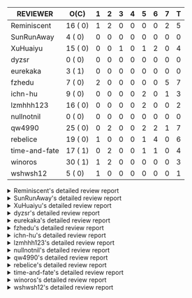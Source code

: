 |   REVIEWER    |  O(C)   | 1 | 2 | 3 | 4 | 5 | 6 | 7 | T |
|---------------|---------|---|---|---|---|---|---|---|---|
| Reminiscent   | 16 ( 0) | 1 | 2 | 0 | 0 | 0 | 0 | 2 | 5 |
| SunRunAway    |  4 ( 0) | 0 | 0 | 0 | 0 | 0 | 0 | 0 | 0 |
| XuHuaiyu      | 15 ( 0) | 0 | 0 | 1 | 0 | 1 | 2 | 0 | 4 |
| dyzsr         |  0 ( 0) | 0 | 0 | 0 | 0 | 0 | 0 | 0 | 0 |
| eurekaka      |  3 ( 1) | 0 | 0 | 0 | 0 | 0 | 0 | 0 | 0 |
| fzhedu        |  7 ( 0) | 2 | 0 | 0 | 0 | 0 | 0 | 5 | 7 |
| ichn-hu       |  9 ( 0) | 0 | 0 | 0 | 0 | 2 | 0 | 1 | 3 |
| lzmhhh123     | 16 ( 0) | 0 | 0 | 0 | 0 | 2 | 0 | 0 | 2 |
| nullnotnil    |  0 ( 0) | 0 | 0 | 0 | 0 | 0 | 0 | 0 | 0 |
| qw4990        | 25 ( 0) | 0 | 2 | 0 | 0 | 2 | 2 | 1 | 7 |
| rebelice      | 19 ( 0) | 1 | 0 | 0 | 0 | 1 | 4 | 0 | 6 |
| time-and-fate | 17 ( 1) | 0 | 2 | 0 | 0 | 1 | 1 | 0 | 4 |
| winoros       | 30 ( 1) | 1 | 2 | 0 | 0 | 0 | 0 | 0 | 3 |
| wshwsh12      |  5 ( 0) | 1 | 0 | 0 | 0 | 0 | 0 | 0 | 1 |


<details> 
  <summary>Reminiscent's detailed review report</summary> 

## To Be Reviewed

|    REPO    |                                                                                          PR                                                                                           | C | LASTED  |
|------------|---------------------------------------------------------------------------------------------------------------------------------------------------------------------------------------|---|---------|
| tidb/23590 | [planner, table: optimize the list partition pruner for range query](https://github.com/pingcap/tidb/pull/23590)                                                                      |   | 207d16h |
| tidb/26474 | [planner: fix the unstable unit test TestTableFromMeta (#26463)](https://github.com/pingcap/tidb/pull/26474)                                                                          |   | 89d16h  |
| tidb/26475 | [planner: fix the unstable unit test TestTableFromMeta (#26463)](https://github.com/pingcap/tidb/pull/26475)                                                                          |   | 89d16h  |
| tidb/26491 | [planner: fix the unstable test TestOrderedResultModeOnOtherOperators (#26481)](https://github.com/pingcap/tidb/pull/26491)                                                           |   | 88d23h  |
| tidb/26492 | [planner: fix the unstable test TestOrderedResultModeOnOtherOperators (#26481)](https://github.com/pingcap/tidb/pull/26492)                                                           |   | 88d23h  |
| tidb/26498 | [planner: fix the unstable unit test `TestAnalyzeIncremental` (#26460)](https://github.com/pingcap/tidb/pull/26498)                                                                   |   | 88d20h  |
| tidb/26499 | [planner: fix the unstable unit test `TestAnalyzeIncremental` (#26460)](https://github.com/pingcap/tidb/pull/26499)                                                                   |   | 88d20h  |
| tidb/26503 | [planner: fix goroutine leak problem in some unit tests (#26500)](https://github.com/pingcap/tidb/pull/26503)                                                                         |   | 88d19h  |
| tidb/27636 | [planner, expression: avoid exprs with side effects in column pruning and agg pushdown (#27370)](https://github.com/pingcap/tidb/pull/27636)                                          |   | 53d17h  |
| tidb/27773 | [statistics: remove redundant assignment for statistics.Column.Count](https://github.com/pingcap/tidb/pull/27773)                                                                     |   | 47d16h  |
| tidb/27837 | [planner: fix wrong plan caused by shallow copy schema columns (#27798)](https://github.com/pingcap/tidb/pull/27837)                                                                  |   | 43d16h  |
| tidb/28836 | [planner: fix the issue that plan-cache cannot be aware of changes of unsigned flags (#28827)](https://github.com/pingcap/tidb/pull/28836)                                            |   | 4d23h   |
| tidb/28878 | [docs: add design doc for analyze predicate columns](https://github.com/pingcap/tidb/pull/28878)                                                                                      |   | 4d16h   |
| tidb/28927 | [planner: fix the issue that cached IndexJoin plans may return wrong results after changing parameters (#28915)](https://github.com/pingcap/tidb/pull/28927)                          |   | 1d9h    |
| tidb/28928 | [planner: fix the issue that cached IndexJoin plans may return wrong results after changing parameters (#28915)](https://github.com/pingcap/tidb/pull/28928)                          |   | 1d9h    |
| tidb/28962 | [planner: add an extra safe-guard selection upon DataSource to prevent wrong results caused by wrong rebuilt range when using plan-cache](https://github.com/pingcap/tidb/pull/28962) |   | 13h     |


## Reviewed in Last 7 Days

|     REPO     |                                                                                PR                                                                                | C | D |   R   |
|--------------|------------------------------------------------------------------------------------------------------------------------------------------------------------------|---|---|-------|
| tidb/28938   | [planner: fix the issue that plan-cache may return wrong results when the IndexLookup depends on a generated column](https://github.com/pingcap/tidb/pull/28938) |   | 1 | 2h    |
| tidb/28915   | [planner: fix the issue that cached IndexJoin plans may return wrong results after changing parameters](https://github.com/pingcap/tidb/pull/28915)              |   | 2 | 0h    |
| tidb/28837   | [planner: fix the issue that plan-cache cannot be aware of changes of unsigned flags (#28827)](https://github.com/pingcap/tidb/pull/28837)                       |   | 2 | 3d0h  |
| docs-cn/7261 | [Fix and improve some descriptions about optimizer](https://github.com/pingcap/docs-cn/pull/7261)                                                                |   | 7 | 1h    |
| tidb/28543   | [planner/core: migrate test-infra to testify for `planner/core/integration_partition_test.go`](https://github.com/pingcap/tidb/pull/28543)                       |   | 7 | 9d16h |


</details> 


<details> 
  <summary>SunRunAway's detailed review report</summary> 

## To Be Reviewed

|    REPO    |                                                                        PR                                                                        | C | LASTED  |
|------------|--------------------------------------------------------------------------------------------------------------------------------------------------|---|---------|
| tidb/21834 | [planner: enhanced index range calculation plan](https://github.com/pingcap/tidb/pull/21834)                                                     |   | 307d18h |
| tidb/21956 | [planner/preprocessor: disallow into-outfile clause in some place](https://github.com/pingcap/tidb/pull/21956)                                   |   | 300d23h |
| tidb/25385 | [executor: global kill 32bits (local connID part)](https://github.com/pingcap/tidb/pull/25385)                                                   |   | 128d10h |
| tidb/27832 | [executor: fix a bug that can not insert null into a not null column in the empty SQL mode (#21237)](https://github.com/pingcap/tidb/pull/27832) |   | 43d16h  |


## Reviewed in Last 7 Days

| REPO | PR | C | D | R |
|------|----|---|---|---|


</details> 


<details> 
  <summary>XuHuaiyu's detailed review report</summary> 

## To Be Reviewed

|     REPO     |                                                               PR                                                                | C | LASTED  |
|--------------|---------------------------------------------------------------------------------------------------------------------------------|---|---------|
| docs-cn/5561 | [Add sql optimization-related docs to toc](https://github.com/pingcap/docs-cn/pull/5561)                                        |   | 239d15h |
| tidb/21401   | [expression: incompatibility with MySQL for ADDTIME()](https://github.com/pingcap/tidb/pull/21401)                              |   | 323d11h |
| docs-cn/6716 | [sysvar: add doc for tidb-restricted-read-only](https://github.com/pingcap/docs-cn/pull/6716)                                   |   | 89d18h  |
| tidb/26098   | [executor, planner: add support for SQL_CALC_FOUND_ROWS](https://github.com/pingcap/tidb/pull/26098)                            |   | 101d23h |
| tidb/26440   | [executor: a HashJoin demo in exchange parallel framework](https://github.com/pingcap/tidb/pull/26440)                          |   | 90d16h  |
| tidb/27315   | [go.mod: update parser to fix the parse error for subquery (#25647)](https://github.com/pingcap/tidb/pull/27315)                |   | 63d13h  |
| tidb/27378   | [distsql: fix goroutine/memory leak for streaming when query is cancelled (#27354)](https://github.com/pingcap/tidb/pull/27378) |   | 61d18h  |
| tidb/27396   | [*: set consistent assertion for DML](https://github.com/pingcap/tidb/pull/27396)                                               |   | 61d13h  |
| tidb/27403   | [expression: round function for int should use round half up rule](https://github.com/pingcap/tidb/pull/27403)                  |   | 61d11h  |
| tidb/27992   | [planner: add sub plan info of shuffleReceiver when query explain analyze](https://github.com/pingcap/tidb/pull/27992)          |   | 36d16h  |
| tidb/28870   | [expression: Fix wrong result of hour function in vectorized expression (#28857)](https://github.com/pingcap/tidb/pull/28870)   |   | 4d17h   |
| tidb/28871   | [expression: Fix wrong result of hour function in vectorized expression (#28857)](https://github.com/pingcap/tidb/pull/28871)   |   | 4d17h   |
| tidb/28872   | [expression: Fix wrong result of hour function in vectorized expression (#28857)](https://github.com/pingcap/tidb/pull/28872)   |   | 4d17h   |
| tidb/28953   | [sessionctx: Fix SET GLOBAL tidb_skip_isolation_level_check=1 (#27898)](https://github.com/pingcap/tidb/pull/28953)             |   | 17h     |
| tidb/28957   | [sessionctx: Fix SET GLOBAL tidb_skip_isolation_level_check=1 (#27898)](https://github.com/pingcap/tidb/pull/28957)             |   | 16h     |


## Reviewed in Last 7 Days

|     REPO      |                                                              PR                                                               | C | D |   R   |
|---------------|-------------------------------------------------------------------------------------------------------------------------------|---|---|-------|
| tidb/28874    | [expression: Fix wrong result of hour function in vectorized expression (#28857)](https://github.com/pingcap/tidb/pull/28874) |   | 3 | 2d17h |
| tidb/28857    | [expression: Fix wrong result of hour function in vectorized expression](https://github.com/pingcap/tidb/pull/28857)          |   | 5 | 0h    |
| tidb/28654    | [expression: not push invalid cast to tiflash (#28458)](https://github.com/pingcap/tidb/pull/28654)                           |   | 6 | 5d19h |
| community/583 | [fix: fix typo in tidb membership.json](https://github.com/pingcap/community/pull/583)                                        |   | 6 | 18h   |


</details> 


<details> 
  <summary>dyzsr's detailed review report</summary> 

## To Be Reviewed

| REPO | PR | C | LASTED |
|------|----|---|--------|


## Reviewed in Last 7 Days

| REPO | PR | C | D | R |
|------|----|---|---|---|


</details> 


<details> 
  <summary>eurekaka's detailed review report</summary> 

## To Be Reviewed

|    REPO    |                                                PR                                                 | C | LASTED  |
|------------|---------------------------------------------------------------------------------------------------|---|---------|
| tidb/22416 | [core: fix subQuery at projection in only_full_group](https://github.com/pingcap/tidb/pull/22416) | Y | 276d11h |
| tidb/23316 | [planner: Fix rebuild range for prepared plan](https://github.com/pingcap/tidb/pull/23316)        |   | 218d17h |
| tidb/27099 | [planner: support expression index for view](https://github.com/pingcap/tidb/pull/27099)          |   | 69d19h  |


## Reviewed in Last 7 Days

| REPO | PR | C | D | R |
|------|----|---|---|---|


</details> 


<details> 
  <summary>fzhedu's detailed review report</summary> 

## To Be Reviewed

|    REPO    |                                                                         PR                                                                         | C | LASTED |
|------------|----------------------------------------------------------------------------------------------------------------------------------------------------|---|--------|
| tidb/28147 | [planner: fix can not found column bug (#28067)](https://github.com/pingcap/tidb/pull/28147)                                                       |   | 32d19h |
| tidb/28262 | [distsql: avoid false positive error log about `invalid cop task execution summaries length` (#28188)](https://github.com/pingcap/tidb/pull/28262) |   | 27d16h |
| tidb/28263 | [distsql: avoid false positive error log about `invalid cop task execution summaries length` (#28188)](https://github.com/pingcap/tidb/pull/28263) |   | 27d16h |
| tidb/28287 | [copr: Fix bug that mpp node availability detect does not work in some corner cases (#28201)](https://github.com/pingcap/tidb/pull/28287)          |   | 26d21h |
| tidb/28288 | [copr: Fix bug that mpp node availability detect does not work in some corner cases (#28201)](https://github.com/pingcap/tidb/pull/28288)          |   | 26d21h |
| tidb/28651 | [expression: not push invalid cast to tiflash (#28458)](https://github.com/pingcap/tidb/pull/28651)                                                |   | 11d18h |
| tidb/28652 | [expression: not push invalid cast to tiflash (#28458)](https://github.com/pingcap/tidb/pull/28652)                                                |   | 11d18h |


## Reviewed in Last 7 Days

|    REPO    |                                                                         PR                                                                         | C | D |   R    |
|------------|----------------------------------------------------------------------------------------------------------------------------------------------------|---|---|--------|
| tics/3260  | [MPP: Restore concurrency before add ExchangeSenders](https://github.com/pingcap/tics/pull/3260)                                                   |   | 1 | 21h    |
| tidb/28906 | [copr: MPP balance regions between TiFlash nodes with continuity. ](https://github.com/pingcap/tidb/pull/28906)                                    |   | 1 | 23h    |
| tidb/28654 | [expression: not push invalid cast to tiflash (#28458)](https://github.com/pingcap/tidb/pull/28654)                                                |   | 7 | 4d22h  |
| tidb/28140 | [copr: avoid NPE when store is not available when balance batch cop task (#28110)](https://github.com/pingcap/tidb/pull/28140)                     |   | 7 | 26d0h  |
| tidb/28149 | [planner: fix can not found column bug (#28067)](https://github.com/pingcap/tidb/pull/28149)                                                       |   | 7 | 25d22h |
| tidb/28264 | [distsql: avoid false positive error log about `invalid cop task execution summaries length` (#28188)](https://github.com/pingcap/tidb/pull/28264) |   | 7 | 20d20h |
| tidb/28289 | [copr: Fix bug that mpp node availability detect does not work in some corner cases (#28201)](https://github.com/pingcap/tidb/pull/28289)          |   | 7 | 20d0h  |


</details> 


<details> 
  <summary>ichn-hu's detailed review report</summary> 

## To Be Reviewed

|     REPO     |                                                                         PR                                                                         | C | LASTED  |
|--------------|----------------------------------------------------------------------------------------------------------------------------------------------------|---|---------|
| tidb/20903   | [planner: fix confused and unnecessary double-projection in plans.](https://github.com/pingcap/tidb/pull/20903)                                    |   | 347d17h |
| docs-cn/7238 | [system-variables: correct the description of tidb_allow_fallback_to_tikv](https://github.com/pingcap/docs-cn/pull/7238)                           |   | 19d19h  |
| tidb/22631   | [executor: refine window processor](https://github.com/pingcap/tidb/pull/22631)                                                                    |   | 261d23h |
| tidb/27119   | [executor: fix json_objectagg() on varbinary type](https://github.com/pingcap/tidb/pull/27119)                                                     |   | 69d16h  |
| tidb/27403   | [expression: round function for int should use round half up rule](https://github.com/pingcap/tidb/pull/27403)                                     |   | 61d11h  |
| tidb/27451   | [expression: fix wrong result for date add sub (#27244)](https://github.com/pingcap/tidb/pull/27451)                                               |   | 60d16h  |
| tidb/28262   | [distsql: avoid false positive error log about `invalid cop task execution summaries length` (#28188)](https://github.com/pingcap/tidb/pull/28262) |   | 27d16h  |
| tidb/28499   | [expression: align null flag of union columns and constants](https://github.com/pingcap/tidb/pull/28499)                                           |   | 19d15h  |
| tidb/28666   | [executor: fill extra partition ID column in UnionScan executor](https://github.com/pingcap/tidb/pull/28666)                                       |   | 11d11h  |


## Reviewed in Last 7 Days

|    REPO    |                                            PR                                            | C | D |  R  |
|------------|------------------------------------------------------------------------------------------|---|---|-----|
| tidb/28838 | [*: support show tiflash config](https://github.com/pingcap/tidb/pull/28838)             |   | 5 | 3h  |
| tidb/28828 | [planner: remove surplus FindColumnInfoByID](https://github.com/pingcap/tidb/pull/28828) |   | 5 | 18h |
| tidb/28784 | [*: run go fmt in go1.17](https://github.com/pingcap/tidb/pull/28784)                    |   | 7 | 5h  |


</details> 


<details> 
  <summary>lzmhhh123's detailed review report</summary> 

## To Be Reviewed

|    REPO    |                                                                        PR                                                                        | C | LASTED  |
|------------|--------------------------------------------------------------------------------------------------------------------------------------------------|---|---------|
| tidb/22631 | [executor: refine window processor](https://github.com/pingcap/tidb/pull/22631)                                                                  |   | 261d23h |
| tidb/26005 | [expression: fix cast string like '.1a1' to decimal has no warnings information](https://github.com/pingcap/tidb/pull/26005)                     |   | 105d13h |
| tidb/26152 | [types: year function can't handle some date string](https://github.com/pingcap/tidb/pull/26152)                                                 |   | 99d14h  |
| tikv/10616 | [copr: fix Max/Min bug when comparing signed and unsigned int64 (#10167)](https://github.com/tikv/tikv/pull/10616)                               |   | 88d21h  |
| tikv/10617 | [copr: fix Max/Min bug when comparing signed and unsigned int64 (#10167)](https://github.com/tikv/tikv/pull/10617)                               |   | 88d21h  |
| tidb/27212 | [planner: fix wrong charset about union result of date type and int](https://github.com/pingcap/tidb/pull/27212)                                 |   | 67d14h  |
| tidb/27611 | [types: fix incorrect return type about if function when argument type contains bit](https://github.com/pingcap/tidb/pull/27611)                 |   | 54d14h  |
| tidb/27832 | [executor: fix a bug that can not insert null into a not null column in the empty SQL mode (#21237)](https://github.com/pingcap/tidb/pull/27832) |   | 43d16h  |
| tidb/27954 | [planner: Fix Empty string has different meanings in SELECT and UPDATE](https://github.com/pingcap/tidb/pull/27954)                              |   | 39d16h  |
| tidb/28499 | [expression: align null flag of union columns and constants](https://github.com/pingcap/tidb/pull/28499)                                         |   | 19d15h  |
| tidb/28651 | [expression: not push invalid cast to tiflash (#28458)](https://github.com/pingcap/tidb/pull/28651)                                              |   | 11d18h  |
| tidb/28652 | [expression: not push invalid cast to tiflash (#28458)](https://github.com/pingcap/tidb/pull/28652)                                              |   | 11d18h  |
| tidb/28656 | [distsql: fix copr cache events metric](https://github.com/pingcap/tidb/pull/28656)                                                              |   | 11d17h  |
| tidb/28813 | [expression: simplify canFuncBePushed logic ](https://github.com/pingcap/tidb/pull/28813)                                                        |   | 5d19h   |
| tidb/28888 | [telemetry: nitpick for identical branches](https://github.com/pingcap/tidb/pull/28888)                                                          |   | 3d20h   |
| tidb/28924 | [planner: reject non-top sort for MPP](https://github.com/pingcap/tidb/pull/28924)                                                               |   | 1d14h   |


## Reviewed in Last 7 Days

|    REPO    |                                                PR                                                 | C | D |   R   |
|------------|---------------------------------------------------------------------------------------------------|---|---|-------|
| tidb/28838 | [*: support show tiflash config](https://github.com/pingcap/tidb/pull/28838)                      |   | 5 | 2h    |
| tidb/28712 | [expression: add extra enum info for push down check](https://github.com/pingcap/tidb/pull/28712) |   | 5 | 3d18h |


</details> 


<details> 
  <summary>nullnotnil's detailed review report</summary> 

## To Be Reviewed

| REPO | PR | C | LASTED |
|------|----|---|--------|


## Reviewed in Last 7 Days

| REPO | PR | C | D | R |
|------|----|---|---|---|


</details> 


<details> 
  <summary>qw4990's detailed review report</summary> 

## To Be Reviewed

|     REPO     |                                                                   PR                                                                    | C | LASTED  |
|--------------|-----------------------------------------------------------------------------------------------------------------------------------------|---|---------|
| docs-cn/5561 | [Add sql optimization-related docs to toc](https://github.com/pingcap/docs-cn/pull/5561)                                                |   | 239d15h |
| tidb/21018   | [planner: don't push down null sensitive join conditions (#19620)](https://github.com/pingcap/tidb/pull/21018)                          |   | 341d17h |
| docs-cn/7237 | [Add restriction information for index merge to avoid misuse](https://github.com/pingcap/docs-cn/pull/7237)                             |   | 19d19h  |
| tidb/23590   | [planner, table: optimize the list partition pruner for range query](https://github.com/pingcap/tidb/pull/23590)                        |   | 207d16h |
| tidb/26323   | [planner: use multi-layer projections for subquery selection (#8190)](https://github.com/pingcap/tidb/pull/26323)                       |   | 93d6h   |
| tidb/26440   | [executor: a HashJoin demo in exchange parallel framework](https://github.com/pingcap/tidb/pull/26440)                                  |   | 90d16h  |
| tidb/26499   | [planner: fix the unstable unit test `TestAnalyzeIncremental` (#26460)](https://github.com/pingcap/tidb/pull/26499)                     |   | 88d20h  |
| tidb/27315   | [go.mod: update parser to fix the parse error for subquery (#25647)](https://github.com/pingcap/tidb/pull/27315)                        |   | 63d13h  |
| tidb/27396   | [*: set consistent assertion for DML](https://github.com/pingcap/tidb/pull/27396)                                                       |   | 61d13h  |
| tidb/28038   | [*: collect column stats usage and periodically dump to the system table](https://github.com/pingcap/tidb/pull/28038)                   |   | 35d16h  |
| tidb/28295   | [planner: keep the original join schema in predicate pushdown (#24862)](https://github.com/pingcap/tidb/pull/28295)                     |   | 26d16h  |
| tidb/28333   | [executor: fix detaching from GlobalTracker before executing select query](https://github.com/pingcap/tidb/pull/28333)                  |   | 24d15h  |
| tidb/28666   | [executor: fill extra partition ID column in UnionScan executor](https://github.com/pingcap/tidb/pull/28666)                            |   | 11d11h  |
| tidb/28669   | [executor,binlog: fix binlog column mismatch for pessmistic transaction on partition table](https://github.com/pingcap/tidb/pull/28669) |   | 11d2h   |
| tidb/28719   | [statistics: fix auto analyze triggered out of specified time (#28703)](https://github.com/pingcap/tidb/pull/28719)                     |   | 8d16h   |
| tidb/28721   | [statistics: fix auto analyze triggered out of specified time (#28703)](https://github.com/pingcap/tidb/pull/28721)                     |   | 8d16h   |
| tidb/28723   | [statistics: fix auto analyze triggered out of specified time (#28703)](https://github.com/pingcap/tidb/pull/28723)                     |   | 8d16h   |
| tidb/28744   | [planner: clone possible properties before saving them is unnecessary](https://github.com/pingcap/tidb/pull/28744)                      |   | 7d23h   |
| tidb/28819   | [planner: fix the wrong partition pruning when some conditions is out of range (#28296)](https://github.com/pingcap/tidb/pull/28819)    |   | 5d18h   |
| tidb/28840   | [planner: add more test cases for plan cache](https://github.com/pingcap/tidb/pull/28840)                                               |   | 4d22h   |
| tidb/28878   | [docs: add design doc for analyze predicate columns](https://github.com/pingcap/tidb/pull/28878)                                        |   | 4d16h   |
| tidb/28919   | [types, expression:  change the result type from float to decimal](https://github.com/pingcap/tidb/pull/28919)                          |   | 1d16h   |
| tidb/28953   | [sessionctx: Fix SET GLOBAL tidb_skip_isolation_level_check=1 (#27898)](https://github.com/pingcap/tidb/pull/28953)                     |   | 17h     |
| tidb/28956   | [executor: refactor plan replayer](https://github.com/pingcap/tidb/pull/28956)                                                          |   | 16h     |
| tidb/28957   | [sessionctx: Fix SET GLOBAL tidb_skip_isolation_level_check=1 (#27898)](https://github.com/pingcap/tidb/pull/28957)                     |   | 16h     |


## Reviewed in Last 7 Days

|    REPO    |                                                                  PR                                                                  | C | D |   R    |
|------------|--------------------------------------------------------------------------------------------------------------------------------------|---|---|--------|
| tidb/27849 | [session: add system table mysql.column_stats_usage](https://github.com/pingcap/tidb/pull/27849)                                     |   | 2 | 41d5h  |
| tidb/28820 | [planner: fix the wrong partition pruning when some conditions is out of range (#28296)](https://github.com/pingcap/tidb/pull/28820) |   | 2 | 3d22h  |
| tidb/28826 | [*: rename RECREATOR to REPLAYER](https://github.com/pingcap/tidb/pull/28826)                                                        |   | 5 | 21h    |
| tidb/28774 | [planner: support rebuild the range of indexMerge when reuse the plan](https://github.com/pingcap/tidb/pull/28774)                   |   | 5 | 1d23h  |
| tidb/28799 | [domain, session: add plan replayer gc](https://github.com/pingcap/tidb/pull/28799)                                                  |   | 6 | 9h     |
| tidb/28296 | [planner: fix the wrong partition pruning when some conditions is out of range](https://github.com/pingcap/tidb/pull/28296)          |   | 6 | 20d20h |
| tidb/28790 | [planner: forbid constant fold when plan cache enable](https://github.com/pingcap/tidb/pull/28790)                                   |   | 7 | 0h     |


</details> 


<details> 
  <summary>rebelice's detailed review report</summary> 

## To Be Reviewed

|     REPO     |                                                                     PR                                                                     | C | LASTED  |
|--------------|--------------------------------------------------------------------------------------------------------------------------------------------|---|---------|
| docs-cn/5916 | [sql-statements, information-schema: add `END_TIME` field for table `ANALYZE_STATUS`](https://github.com/pingcap/docs-cn/pull/5916)        |   | 201d17h |
| tidb/24033   | [statistics: fix some unstable tests in global stats (#23502)](https://github.com/pingcap/tidb/pull/24033)                                 |   | 188d9h  |
| docs/5185    | [sql-statements, information-schema: add `END_TIME` field for table `ANALYZE_STATUS`](https://github.com/pingcap/docs/pull/5185)           |   | 201d17h |
| tidb/24669   | [planner: fix "order by + num " can use a column not in select fields](https://github.com/pingcap/tidb/pull/24669)                         |   | 158d16h |
| tidb/26474   | [planner: fix the unstable unit test TestTableFromMeta (#26463)](https://github.com/pingcap/tidb/pull/26474)                               |   | 89d16h  |
| tidb/26475   | [planner: fix the unstable unit test TestTableFromMeta (#26463)](https://github.com/pingcap/tidb/pull/26475)                               |   | 89d16h  |
| tidb/26491   | [planner: fix the unstable test TestOrderedResultModeOnOtherOperators (#26481)](https://github.com/pingcap/tidb/pull/26491)                |   | 88d23h  |
| tidb/26492   | [planner: fix the unstable test TestOrderedResultModeOnOtherOperators (#26481)](https://github.com/pingcap/tidb/pull/26492)                |   | 88d23h  |
| tidb/26498   | [planner: fix the unstable unit test `TestAnalyzeIncremental` (#26460)](https://github.com/pingcap/tidb/pull/26498)                        |   | 88d20h  |
| tidb/26499   | [planner: fix the unstable unit test `TestAnalyzeIncremental` (#26460)](https://github.com/pingcap/tidb/pull/26499)                        |   | 88d20h  |
| tidb/26505   | [planner: fix goroutine leak problem in some unit tests (#26500)](https://github.com/pingcap/tidb/pull/26505)                              |   | 88d19h  |
| tidb/28038   | [*: collect column stats usage and periodically dump to the system table](https://github.com/pingcap/tidb/pull/28038)                      |   | 35d16h  |
| tidb/28317   | [planner: remove duplicate predicates in the Selection operator](https://github.com/pingcap/tidb/pull/28317)                               |   | 25d8h   |
| tidb/28558   | [statistics: migrate test-infra to testify for statistics_test.go](https://github.com/pingcap/tidb/pull/28558)                             |   | 12d10h  |
| tidb/28819   | [planner: fix the wrong partition pruning when some conditions is out of range (#28296)](https://github.com/pingcap/tidb/pull/28819)       |   | 5d18h   |
| tidb/28836   | [planner: fix the issue that plan-cache cannot be aware of changes of unsigned flags (#28827)](https://github.com/pingcap/tidb/pull/28836) |   | 4d23h   |
| tidb/28840   | [planner: add more test cases for plan cache](https://github.com/pingcap/tidb/pull/28840)                                                  |   | 4d22h   |
| tidb/28878   | [docs: add design doc for analyze predicate columns](https://github.com/pingcap/tidb/pull/28878)                                           |   | 4d16h   |
| tidb/28919   | [types, expression:  change the result type from float to decimal](https://github.com/pingcap/tidb/pull/28919)                             |   | 1d16h   |


## Reviewed in Last 7 Days

|    REPO    |                                                                                PR                                                                                | C | D |   R    |
|------------|------------------------------------------------------------------------------------------------------------------------------------------------------------------|---|---|--------|
| tidb/28938 | [planner: fix the issue that plan-cache may return wrong results when the IndexLookup depends on a generated column](https://github.com/pingcap/tidb/pull/28938) |   | 1 | 0h     |
| tidb/28774 | [planner: support rebuild the range of indexMerge when reuse the plan](https://github.com/pingcap/tidb/pull/28774)                                               |   | 5 | 2d3h   |
| tidb/28827 | [planner: fix the issue that plan-cache cannot be aware of changes of unsigned flags](https://github.com/pingcap/tidb/pull/28827)                                |   | 6 | 0h     |
| tidb/28821 | [*: fix typo and address unfinished comment for plan recreator](https://github.com/pingcap/tidb/pull/28821)                                                      |   | 6 | 0h     |
| tidb/28790 | [planner: forbid constant fold when plan cache enable](https://github.com/pingcap/tidb/pull/28790)                                                               |   | 6 | 22h    |
| tidb/28296 | [planner: fix the wrong partition pruning when some conditions is out of range](https://github.com/pingcap/tidb/pull/28296)                                      |   | 6 | 20d20h |


</details> 


<details> 
  <summary>time-and-fate's detailed review report</summary> 

## To Be Reviewed

|    REPO    |                                                                          PR                                                                           | C | LASTED  |
|------------|-------------------------------------------------------------------------------------------------------------------------------------------------------|---|---------|
| tidb/22416 | [core: fix subQuery at projection in only_full_group](https://github.com/pingcap/tidb/pull/22416)                                                     | Y | 276d11h |
| tidb/25390 | [planner/core: fix `isTableAliasDuplicate`, use `schema.name` as key when table has a alias name](https://github.com/pingcap/tidb/pull/25390)         |   | 127d19h |
| tidb/26474 | [planner: fix the unstable unit test TestTableFromMeta (#26463)](https://github.com/pingcap/tidb/pull/26474)                                          |   | 89d16h  |
| tidb/26475 | [planner: fix the unstable unit test TestTableFromMeta (#26463)](https://github.com/pingcap/tidb/pull/26475)                                          |   | 89d16h  |
| tidb/26498 | [planner: fix the unstable unit test `TestAnalyzeIncremental` (#26460)](https://github.com/pingcap/tidb/pull/26498)                                   |   | 88d20h  |
| tidb/26499 | [planner: fix the unstable unit test `TestAnalyzeIncremental` (#26460)](https://github.com/pingcap/tidb/pull/26499)                                   |   | 88d20h  |
| tidb/26713 | [planner: use the converted datum based on the target column to point get](https://github.com/pingcap/tidb/pull/26713)                                |   | 83d11h  |
| tidb/27773 | [statistics: remove redundant assignment for statistics.Column.Count](https://github.com/pingcap/tidb/pull/27773)                                     |   | 47d16h  |
| tidb/28295 | [planner: keep the original join schema in predicate pushdown (#24862)](https://github.com/pingcap/tidb/pull/28295)                                   |   | 26d16h  |
| tidb/28444 | [planner: fix the issue that planner may cache invalid plans for joins in some cases (#28432)](https://github.com/pingcap/tidb/pull/28444)            |   | 21d23h  |
| tidb/28445 | [planner: fix the issue that planner may cache invalid plans for joins in some cases (#28432)](https://github.com/pingcap/tidb/pull/28445)            |   | 21d23h  |
| tidb/28446 | [planner: fix the issue that planner may cache invalid plans for joins in some cases (#28432)](https://github.com/pingcap/tidb/pull/28446)            |   | 21d23h  |
| tidb/28491 | [util/ranger: check boundary condition when taking intersection of two columnValues](https://github.com/pingcap/tidb/pull/28491)                      |   | 19d20h  |
| tidb/28554 | [planner, statistics, sessionctx: add variable to enable/disable the outdated statistics to pseudo logic](https://github.com/pingcap/tidb/pull/28554) |   | 12d20h  |
| tidb/28819 | [planner: fix the wrong partition pruning when some conditions is out of range (#28296)](https://github.com/pingcap/tidb/pull/28819)                  |   | 5d18h   |
| tidb/28878 | [docs: add design doc for analyze predicate columns](https://github.com/pingcap/tidb/pull/28878)                                                      |   | 4d16h   |
| tidb/28924 | [planner: reject non-top sort for MPP](https://github.com/pingcap/tidb/pull/28924)                                                                    |   | 1d14h   |


## Reviewed in Last 7 Days

|    REPO    |                                                                     PR                                                                     | C | D |   R   |
|------------|--------------------------------------------------------------------------------------------------------------------------------------------|---|---|-------|
| tidb/28820 | [planner: fix the wrong partition pruning when some conditions is out of range (#28296)](https://github.com/pingcap/tidb/pull/28820)       |   | 2 | 3d22h |
| tidb/28837 | [planner: fix the issue that plan-cache cannot be aware of changes of unsigned flags (#28827)](https://github.com/pingcap/tidb/pull/28837) |   | 2 | 3d0h  |
| tidb/28799 | [domain, session: add plan replayer gc](https://github.com/pingcap/tidb/pull/28799)                                                        |   | 5 | 1d1h  |
| tidb/28821 | [*: fix typo and address unfinished comment for plan recreator](https://github.com/pingcap/tidb/pull/28821)                                |   | 6 | 1h    |


</details> 


<details> 
  <summary>winoros's detailed review report</summary> 

## To Be Reviewed

|     REPO     |                                                                              PR                                                                              | C | LASTED  |
|--------------|--------------------------------------------------------------------------------------------------------------------------------------------------------------|---|---------|
| tidb/20903   | [planner: fix confused and unnecessary double-projection in plans.](https://github.com/pingcap/tidb/pull/20903)                                              |   | 347d17h |
| docs-cn/5916 | [sql-statements, information-schema: add `END_TIME` field for table `ANALYZE_STATUS`](https://github.com/pingcap/docs-cn/pull/5916)                          |   | 201d17h |
| tidb/21018   | [planner: don't push down null sensitive join conditions (#19620)](https://github.com/pingcap/tidb/pull/21018)                                               |   | 341d17h |
| tidb/22416   | [core: fix subQuery at projection in only_full_group](https://github.com/pingcap/tidb/pull/22416)                                                            | Y | 276d11h |
| tidb/22478   | [planner, executor: fix query partition table with global unique index get wrong result](https://github.com/pingcap/tidb/pull/22478)                         |   | 271d13h |
| tidb/24138   | [planner: Add Equivalence Rules to Transform BinaryOptSubquery to ExistsSubquery](https://github.com/pingcap/tidb/pull/24138)                                |   | 183d12h |
| docs/5783    | [migration: Add information about Vitess to TiDB migration](https://github.com/pingcap/docs/pull/5783)                                                       |   | 127d5h  |
| tidb/26323   | [planner: use multi-layer projections for subquery selection (#8190)](https://github.com/pingcap/tidb/pull/26323)                                            |   | 93d6h   |
| tidb/26474   | [planner: fix the unstable unit test TestTableFromMeta (#26463)](https://github.com/pingcap/tidb/pull/26474)                                                 |   | 89d16h  |
| tidb/26475   | [planner: fix the unstable unit test TestTableFromMeta (#26463)](https://github.com/pingcap/tidb/pull/26475)                                                 |   | 89d16h  |
| tidb/26492   | [planner: fix the unstable test TestOrderedResultModeOnOtherOperators (#26481)](https://github.com/pingcap/tidb/pull/26492)                                  |   | 88d23h  |
| tidb/26503   | [planner: fix goroutine leak problem in some unit tests (#26500)](https://github.com/pingcap/tidb/pull/26503)                                                |   | 88d19h  |
| tidb/26505   | [planner: fix goroutine leak problem in some unit tests (#26500)](https://github.com/pingcap/tidb/pull/26505)                                                |   | 88d19h  |
| tidb/27636   | [planner, expression: avoid exprs with side effects in column pruning and agg pushdown (#27370)](https://github.com/pingcap/tidb/pull/27636)                 |   | 53d17h  |
| tidb/28295   | [planner: keep the original join schema in predicate pushdown (#24862)](https://github.com/pingcap/tidb/pull/28295)                                          |   | 26d16h  |
| tidb/28428   | [*: support show column_stats_usage](https://github.com/pingcap/tidb/pull/28428)                                                                             |   | 22d16h  |
| tidb/28491   | [util/ranger: check boundary condition when taking intersection of two columnValues](https://github.com/pingcap/tidb/pull/28491)                             |   | 19d20h  |
| tidb/28554   | [planner, statistics, sessionctx: add variable to enable/disable the outdated statistics to pseudo logic](https://github.com/pingcap/tidb/pull/28554)        |   | 12d20h  |
| tidb/28558   | [statistics: migrate test-infra to testify for statistics_test.go](https://github.com/pingcap/tidb/pull/28558)                                               |   | 12d10h  |
| tidb/28719   | [statistics: fix auto analyze triggered out of specified time (#28703)](https://github.com/pingcap/tidb/pull/28719)                                          |   | 8d16h   |
| tidb/28721   | [statistics: fix auto analyze triggered out of specified time (#28703)](https://github.com/pingcap/tidb/pull/28721)                                          |   | 8d16h   |
| tidb/28723   | [statistics: fix auto analyze triggered out of specified time (#28703)](https://github.com/pingcap/tidb/pull/28723)                                          |   | 8d16h   |
| tidb/28744   | [planner: clone possible properties before saving them is unnecessary](https://github.com/pingcap/tidb/pull/28744)                                           |   | 7d23h   |
| tidb/28748   | [planner/cascades: fill group stats](https://github.com/pingcap/tidb/pull/28748)                                                                             |   | 7d22h   |
| tidb/28759   | [planner: make constant propagation more stringently](https://github.com/pingcap/tidb/pull/28759)                                                            |   | 7d17h   |
| tidb/28878   | [docs: add design doc for analyze predicate columns](https://github.com/pingcap/tidb/pull/28878)                                                             |   | 4d16h   |
| tidb/28879   | [planner: make the error of access path miss more user friendly](https://github.com/pingcap/tidb/pull/28879)                                                 |   | 4d15h   |
| tidb/28924   | [planner: reject non-top sort for MPP](https://github.com/pingcap/tidb/pull/28924)                                                                           |   | 1d14h   |
| tidb/28927   | [planner: fix the issue that cached IndexJoin plans may return wrong results after changing parameters (#28915)](https://github.com/pingcap/tidb/pull/28927) |   | 1d9h    |
| tidb/28928   | [planner: fix the issue that cached IndexJoin plans may return wrong results after changing parameters (#28915)](https://github.com/pingcap/tidb/pull/28928) |   | 1d9h    |


## Reviewed in Last 7 Days

|    REPO    |                                                                         PR                                                                          | C | D |   R    |
|------------|-----------------------------------------------------------------------------------------------------------------------------------------------------|---|---|--------|
| tidb/28038 | [*: collect column stats usage and periodically dump to the system table](https://github.com/pingcap/tidb/pull/28038)                               |   | 1 | 34d23h |
| tidb/28915 | [planner: fix the issue that cached IndexJoin plans may return wrong results after changing parameters](https://github.com/pingcap/tidb/pull/28915) |   | 2 | 0h     |
| tidb/28846 | [parser: analyze predicate/user-specified columns and show column_stats_usage](https://github.com/pingcap/tidb/pull/28846)                          |   | 2 | 3d1h   |


</details> 


<details> 
  <summary>wshwsh12's detailed review report</summary> 

## To Be Reviewed

|    REPO    |                                                           PR                                                           | C | LASTED  |
|------------|------------------------------------------------------------------------------------------------------------------------|---|---------|
| tidb/21401 | [expression: incompatibility with MySQL for ADDTIME()](https://github.com/pingcap/tidb/pull/21401)                     |   | 323d11h |
| tidb/21887 | [types: support %X %V %W formats for STR_TO_DATE()](https://github.com/pingcap/tidb/pull/21887)                        |   | 304d11h |
| tidb/27837 | [planner: fix wrong plan caused by shallow copy schema columns (#27798)](https://github.com/pingcap/tidb/pull/27837)   |   | 43d16h  |
| tidb/27992 | [planner: add sub plan info of shuffleReceiver when query explain analyze](https://github.com/pingcap/tidb/pull/27992) |   | 36d16h  |
| tidb/28333 | [executor: fix detaching from GlobalTracker before executing select query](https://github.com/pingcap/tidb/pull/28333) |   | 24d15h  |


## Reviewed in Last 7 Days

|    REPO    |                                              PR                                               | C | D | R  |
|------------|-----------------------------------------------------------------------------------------------|---|---|----|
| tidb/28936 | [expression, parser: fix the result of trim3Args](https://github.com/pingcap/tidb/pull/28936) |   | 1 | 6h |


</details> 

